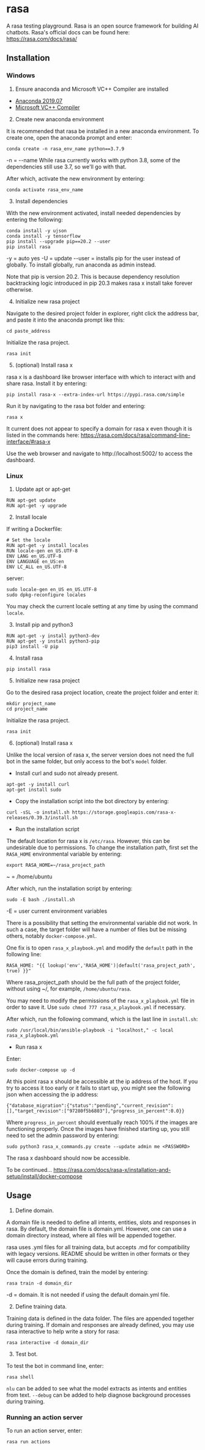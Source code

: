 # rasa

A rasa testing playground. Rasa is an open source framework for building AI chatbots. Rasa's official docs can be found here: https://rasa.com/docs/rasa/

## Installation

### Windows

1. Ensure anaconda and Microsoft VC++ Compiler are installed

* [Anaconda 2019.07](https://www.anaconda.com/distribution/#download-section)
* [Microsoft VC++ Compiler](https://support.microsoft.com/en-us/help/2977003/the-latest-supported-visual-c-downloads)

2. Create new anaconda environment

It is recommended that rasa be installed in a new anaconda environment. To create one, open the anaconda prompt and enter:

```
conda create -n rasa_env_name python==3.7.9
```

-n = --name
While rasa currently works with python 3.8, some of the dependencies still use 3.7, so we'll go with that.

After which, activate the new environment by entering:

```
conda activate rasa_env_name
```

3. Install dependencies

With the new environment activated, install needed dependencies by entering the following:

```
conda install -y ujson
conda install -y tensorflow
pip install --upgrade pip==20.2 --user
pip install rasa
```

-y = auto yes
-U = update
--user = installs pip for the user instead of globally. To install globally, run anaconda as admin instead.

Note that pip is version 20.2. This is because dependency resolution backtracking logic introduced in pip 20.3 makes rasa x install take forever otherwise.

4. Initialize new rasa project

Navigate to the desired project folder in explorer, right click the address bar, and paste it into the anaconda prompt like this:

```
cd paste_address
```

Initialize the rasa project.

```
rasa init
```

5. (optional) Install rasa x

rasa x is a dashboard like browser interface with which to interact with and share rasa. Install it by entering:

```
pip install rasa-x --extra-index-url https://pypi.rasa.com/simple
```

Run it by navigating to the rasa bot folder and entering:

```
rasa x
```

It current does not appear to specify a domain for rasa x even though it is listed in the commands here:
https://rasa.com/docs/rasa/command-line-interface/#rasa-x

Use the web browser and navigate to http://localhost:5002/ to access the dashboard.

### Linux

1. Update apt or apt-get

```
RUN apt-get update
RUN apt-get -y upgrade
```

2. Install locale

If writing a Dockerfile:
```
# Set the locale
RUN apt-get -y install locales
RUN locale-gen en_US.UTF-8
ENV LANG en_US.UTF-8
ENV LANGUAGE en_US:en
ENV LC_ALL en_US.UTF-8
```

server:
```
sudo locale-gen en_US en_US.UTF-8
sudo dpkg-reconfigure locales
```

You may check the current locale setting at any time by using the command `locale`.

3. Install pip and python3

```
RUN apt-get -y install python3-dev
RUN apt-get -y install python3-pip
pip3 install -U pip
```

4. Install rasa

```
pip install rasa
```

5. Initialize new rasa project

Go to the desired rasa project location, create the project folder and enter it:

```
mkdir project_name
cd project_name
```

Initialize the rasa project.

```
rasa init
```

6. (optional) Install rasa x

Unlike the local version of rasa x, the server version does not need the full bot in the same folder, but only access to the bot's `model` folder.

* Install curl and sudo not already present.

```
apt-get -y install curl
apt-get install sudo
```

* Copy the installation script into the bot directory by entering:

```
curl -sSL -o install.sh https://storage.googleapis.com/rasa-x-releases/0.39.3/install.sh
```

* Run the installation script

The default location for rasa x is `/etc/rasa`. However, this can be undesirable due to permissions. To change the installation path, first set the `RASA_HOME` environmental variable by entering:

```
export RASA_HOME=~/rasa_project_path
```

~ = /home/ubuntu

After which, run the installation script by entering:

```
sudo -E bash ./install.sh
```

-E = user current environment variables

There is a possibility that setting the environmental variable did not work. In such a case, the target folder will have a number of files but be missing others, notably `docker-compose.yml`.

One fix is to open `rasa_x_playbook.yml` and modify the `default` path in the following line:

```
RASA_HOME: "{{ lookup('env','RASA_HOME')|default('rasa_project_path', true) }}"
```

Where rasa_project_path should be the full path of the project folder, without using ~/, for example, `/home/ubuntu/rasa`.

You may need to modify the permissions of the `rasa_x_playbook.yml` file in order to save it. Use `sudo chmod 777 rasa_x_playbook.yml` if necessary.

After which, run the following command, which is the last line in `install.sh`:

```
sudo /usr/local/bin/ansible-playbook -i "localhost," -c local rasa_x_playbook.yml
```

* Run rasa x

Enter:

```
sudo docker-compose up -d
```

At this point rasa x should be accessible at the ip address of the host. If you try to access it too early or it fails to start up, you might see the following json when accessing the ip address:

```
{"database_migration":{"status":"pending","current_revision":[],"target_revision":["97280f5b6803"],"progress_in_percent":0.0}}
```

Where `progress_in_percent` should eventually reach 100% if the images are functioning properly. Once the images have finished starting up, you still need to set the admin password by entering:

```
sudo python3 rasa_x_commands.py create --update admin me <PASSWORD>
```

The rasa x dashboard should now be accessible.

To be continued... https://rasa.com/docs/rasa-x/installation-and-setup/install/docker-compose

## Usage

1. Define domain.

A domain file is needed to define all intents, entities, slots and responses in rasa. By default, the domain file is domain.yml. However, one can use a domain directory instead, where all files will be appended together.

rasa uses .yml files for all training data, but accepts .md for compatibility with legacy versions. README should be written in other formats or they will cause errors during training.

Once the domain is defined, train the model by entering:

```
rasa train -d domain_dir
```

-d = domain. It is not needed if using the default domain.yml file.

2. Define training data.

Training data is defined in the data folder. The files are appended together during training. If domain and responses are already defined, you may use rasa interactive to help write a story for rasa:

```
rasa interactive -d domain_dir
```

3. Test bot.

To test the bot in command line, enter:

```
rasa shell
```

`nlu` can be added to see what the model extracts as intents and entities from text.
`--debug` can be added to help diagnose background processes during training.

### Running an action server

To run an action server, enter:

```
rasa run actions
```
